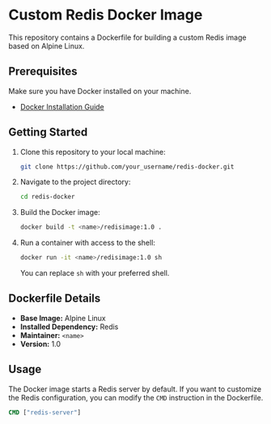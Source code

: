 # Custom Redis Docker Image

This repository contains a Dockerfile for building a custom Redis image based on Alpine Linux.

## Prerequisites

Make sure you have Docker installed on your machine.

- [Docker Installation Guide](https://docs.docker.com/get-docker/)

## Getting Started

1. Clone this repository to your local machine:

    ```bash
    git clone https://github.com/your_username/redis-docker.git
    ```

2. Navigate to the project directory:

    ```bash
    cd redis-docker
    ```

3. Build the Docker image:

    ```bash
    docker build -t <name>/redisimage:1.0 .
    ```

4. Run a container with access to the shell:

    ```bash
    docker run -it <name>/redisimage:1.0 sh
    ```

   You can replace `sh` with your preferred shell.

## Dockerfile Details

- **Base Image:** Alpine Linux
- **Installed Dependency:** Redis
- **Maintainer:** `<name>`
- **Version:** 1.0

## Usage

The Docker image starts a Redis server by default. If you want to customize the Redis configuration, you can modify
the `CMD` instruction in the Dockerfile.

```Dockerfile
CMD ["redis-server"]
```

